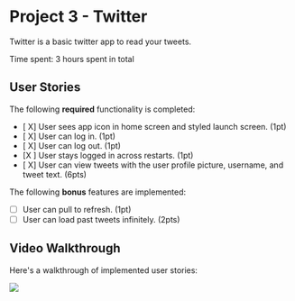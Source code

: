 # Project 3 - Twitter

Twitter is a basic twitter app to read your tweets.

Time spent: 3 hours spent in total

## User Stories

The following **required** functionality is completed:

- [ X] User sees app icon in home screen and styled launch screen. (1pt)
- [ X] User can log in. (1pt)
- [ X] User can log out. (1pt)
- [X ] User stays logged in across restarts. (1pt)
- [ X] User can view tweets with the user profile picture, username, and tweet text. (6pts)

The following **bonus** features are implemented:

- [ ] User can pull to refresh. (1pt)
- [ ] User can load past tweets infinitely. (2pts)

## Video Walkthrough

Here's a walkthrough of implemented user stories:

<img src='http://g.recordit.co/9UREgxOb8U.gif' />

